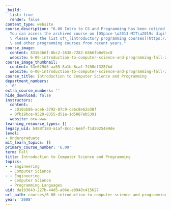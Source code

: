 ```yaml
---
_build:
  list: true
  render: false
content_type: website
course_description: "6.00 Intro to CS and Programming has been retired from OCW.\_\
  You can access the archived course on [DSpace \u2013 MIT\u2019s digital repository](https://dspace.mit.edu/handle/1721.1/150580).\
  \ Please see the list of\_[introductory programming courses](https://ocw.mit.edu/collections/introductory-programming/)\
  \ and other programming courses from recent years."
course_image:
  content: 83163b6f-8bc2-3638-7282-6866fb0e9bc8
  website: 6-00-introduction-to-computer-science-and-programming-fall-2008
course_image_thumbnail:
  content: 53e629d5-aa55-8a1b-8caf-7458df3287bd
  website: 6-00-introduction-to-computer-science-and-programming-fall-2008
course_title: Introduction to Computer Science and Programming
department_numbers:
- '6'
extra_course_numbers: ''
hide_download: false
instructors:
  content:
  - c010ab86-ace6-3792-07c9-ce6c8e62e38f
  - 0fb19bce-9520-8355-d51a-1d5087eb5391
  website: ocw-www
learning_resource_types: []
legacy_uid: b488f180-a1af-8ccc-6e6f-f1d20254e9de
level:
- Undergraduate
mit_learn_topics: []
primary_course_number: '6.00'
term: Fall
title: Introduction to Computer Science and Programming
topics:
- - Engineering
  - Computer Science
- - Engineering
  - Computer Science
  - Programming Languages
uid: da193643-227b-44d5-a06e-e8948c415627
url_path: courses/6-00-introduction-to-computer-science-and-programming-fall-2008
year: '2008'
---
```

